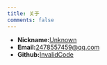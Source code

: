 ```yaml
---
title: 关于
comments: false
---
```

* **Nickname:**[Unknown](https://invalidcode.github.io)
* **Email:**[2478557459@qq.com](2478557459@qq.com)
* **Github:**[InvalidCode](https://github.com/InvalidCode)


